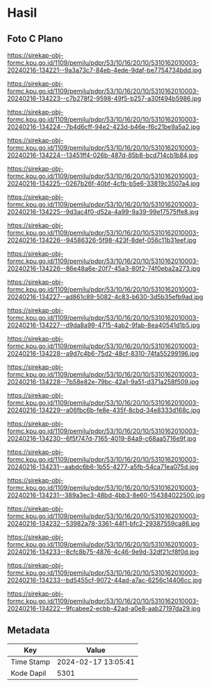 # Hasil

## Foto C Plano

https://sirekap-obj-formc.kpu.go.id/1109/pemilu/pdpr/53/10/16/20/10/5310162010003-20240216-134221--9a3a73c7-84eb-4ede-9daf-be7754734bdd.jpg

https://sirekap-obj-formc.kpu.go.id/1109/pemilu/pdpr/53/10/16/20/10/5310162010003-20240216-134223--c7b278f2-9598-49f5-b257-a30f494b5986.jpg

https://sirekap-obj-formc.kpu.go.id/1109/pemilu/pdpr/53/10/16/20/10/5310162010003-20240216-134224--7b4d6cff-94e2-423d-b46e-f6c21be9a5a2.jpg

https://sirekap-obj-formc.kpu.go.id/1109/pemilu/pdpr/53/10/16/20/10/5310162010003-20240216-134224--13451ff4-026b-487d-85b8-bcd714cb1b84.jpg

https://sirekap-obj-formc.kpu.go.id/1109/pemilu/pdpr/53/10/16/20/10/5310162010003-20240216-134225--0267b26f-40bf-4cfb-b5e6-33819c3507a4.jpg

https://sirekap-obj-formc.kpu.go.id/1109/pemilu/pdpr/53/10/16/20/10/5310162010003-20240216-134225--9d3ac4f0-d52a-4a99-9a39-99e17575ffe8.jpg

https://sirekap-obj-formc.kpu.go.id/1109/pemilu/pdpr/53/10/16/20/10/5310162010003-20240216-134226--94586326-5f98-423f-8def-056c11b31eef.jpg

https://sirekap-obj-formc.kpu.go.id/1109/pemilu/pdpr/53/10/16/20/10/5310162010003-20240216-134226--86e48a6e-20f7-45a3-80f2-74f0eba2a273.jpg

https://sirekap-obj-formc.kpu.go.id/1109/pemilu/pdpr/53/10/16/20/10/5310162010003-20240216-134227--ad861c89-5082-4c83-b630-3d5b35efb9ad.jpg

https://sirekap-obj-formc.kpu.go.id/1109/pemilu/pdpr/53/10/16/20/10/5310162010003-20240216-134227--d9da8a99-4715-4ab2-9fab-8ea40541d1b5.jpg

https://sirekap-obj-formc.kpu.go.id/1109/pemilu/pdpr/53/10/16/20/10/5310162010003-20240216-134228--a9d7c4b6-75d2-48cf-8310-74fa55299196.jpg

https://sirekap-obj-formc.kpu.go.id/1109/pemilu/pdpr/53/10/16/20/10/5310162010003-20240216-134228--7b58e82e-79bc-42a1-9a51-d371a258f509.jpg

https://sirekap-obj-formc.kpu.go.id/1109/pemilu/pdpr/53/10/16/20/10/5310162010003-20240216-134229--a06fbc6b-fe8e-435f-8cbd-34e8333d168c.jpg

https://sirekap-obj-formc.kpu.go.id/1109/pemilu/pdpr/53/10/16/20/10/5310162010003-20240216-134230--6f5f747d-7165-4019-84a9-c68aa5716e9f.jpg

https://sirekap-obj-formc.kpu.go.id/1109/pemilu/pdpr/53/10/16/20/10/5310162010003-20240216-134231--aabdc6b6-1b55-4277-a5fb-54ca71ea075d.jpg

https://sirekap-obj-formc.kpu.go.id/1109/pemilu/pdpr/53/10/16/20/10/5310162010003-20240216-134231--389a3ec3-48bd-4bb3-8e60-154384022500.jpg

https://sirekap-obj-formc.kpu.go.id/1109/pemilu/pdpr/53/10/16/20/10/5310162010003-20240216-134232--53982a78-3361-44f1-bfc2-29387559ca86.jpg

https://sirekap-obj-formc.kpu.go.id/1109/pemilu/pdpr/53/10/16/20/10/5310162010003-20240216-134233--8cfc8b75-4876-4c46-9e9d-32df21cf8f0d.jpg

https://sirekap-obj-formc.kpu.go.id/1109/pemilu/pdpr/53/10/16/20/10/5310162010003-20240216-134233--bd5455cf-9072-44ad-a7ac-6256c14406cc.jpg

https://sirekap-obj-formc.kpu.go.id/1109/pemilu/pdpr/53/10/16/20/10/5310162010003-20240216-134222--9fcabee2-ecbb-42ad-a0e8-aab27197da29.jpg


## Metadata

| Key        | Value               |
| ---------- | ------------------- |
| Time Stamp | 2024-02-17 13:05:41 |
| Kode Dapil | 5301                |



